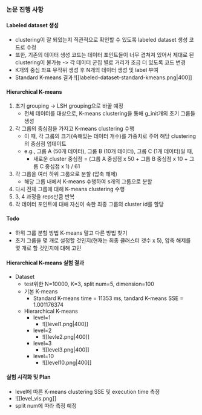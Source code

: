 ### 논문 진행 사항
#### Labeled dataset 생성
+ clustering이 잘 되었는지 직관적으로 확인할 수 있도록 labeled dataset 생성 코드로 수정
+ 또한, 기존의 데이터 생성 코드는 데이터 포인트들이 너무 겹쳐져 있어서 제대로 된 clustering이 불가능 -> 각 데이터 군집 별로 거리가 조금 더 있도록 코드 변경
+ K개의 중심 좌표 무작위 생성 후 N개의 데이터 생성 및 label 부여
+ Standard K-means 결과
  ![[labeled-dataset-standard-kmeans.png|400]]
#### Hierarchical K-means
1. 초기 grouping -> LSH grouping으로 바꿀 예정 
	+ 전체 데이터를 대상으로, K-means clustering을 통해 g_init개의 초기 그룹들 생성
2. 각 그룹의 중심점을 가지고 K-means clustering 수행
	+ 이 때, 각 그룹의 크기(속해있는 데이터 개수)를 가중치로 주어 해당 clustering의 중심점 업데이트
	+ e.g., 그룹 A (50개 데이터), 그룹 B (10개 데이터), 그룹 C (1개 데이터)일 때, 
		+ 새로운 cluster 중심점 = (그룹 A 중심점 x 50 + 그룹 B 중심점 x 10 + 그룹 C 중심점 x 1) / 61
3. 각 그룹을 여러 하위 그룹으로 분할 (압축 해제) 
	+ 해당 그룹 내에서 K-means 수행하여 s개의 그룹으로 분할
4. 다시 전체 그룹에 대해 K-means clustering 수행
5. 3, 4 과정을 reps만큼 반복
6. 각 데이터 포인트에 대해 자신이 속한 최종 그룹의 cluster id를 할당

#### Todo
+ 하위 그룹 분할 방법 K-means 말고 다른 방법 찾기
+ 초기 그룹을 몇 개로 설정할 것인지(현재는 최종 클러스터 갯수 x 5), 압축 해제를 몇 개로 할 것인지에 대해 고민

#### Hierarchical K-means 실험 결과
* Dataset
	* test위한 N=10000, K=3, split num=5, dimension=100
	* 기본 K-means
		* Standard K-means time = 11353 ms, tandard K-means SSE = 1.001176374
	* Hierarchical K-means
		* level=1
			* ![[level1.png|400]]
		* level=2
			* ![[levle2.png|400]]
		* level=3
			* ![[level3.png|400]]
		* level=10
			* ![[level10.png|400]]

#### 실험 시각화 및 Plan
* level에 따른 K-means clustering SSE 및 execution time 측정
* ![[level_vis.png]]
* split num에 따라 측정 예정

